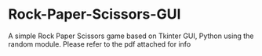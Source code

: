 # Rock-Paper-Scissors-GUI
A simple Rock Paper Scissors game based on Tkinter GUI, Python using the random module.
Please refer to the pdf attached for info
